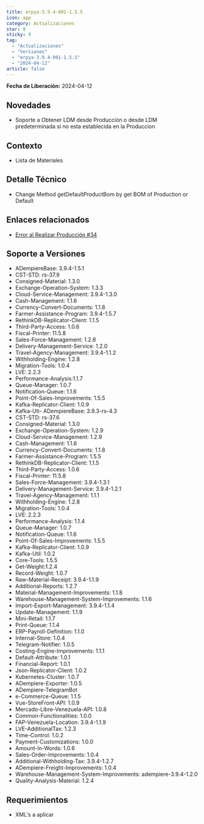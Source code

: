```yaml
---
title: erpya-3.9.4-001-1.5.5
icon: app
category: Actualizaciones
star: 9
sticky: 9
tag:
  - "Actualizaciones"
  - "Versiones"
  - "erpya-3.9.4-001-1.5.5"
  - "2024-04-12"
article: false
---
```


**Fecha de Liberación:** 2024-04-12

## Novedades

- Soporte a Obtener LDM desde Producción o desde LDM predeterminada si no esta establecida en la Produccion

## Contexto

- Lista de Materiales

## Detalle Técnico

- Change Method getDefaultProductBom by get BOM of Production or Default

## Enlaces relacionados

- [Error al Realizar Producción #34](https://github.com/erpcya/Control-NATULAC/issues/34)

## Soporte a Versiones

- ADempiereBase: 3.9.4-1.5.1
- CST-STD: rs-37.9
- Consigned-Material: 1.3.0
- Exchange-Operation-System: 1.3.3
- Cloud-Service-Management: 3.9.4-1.3.0
- Cash-Management: 1.1.6
- Currency-Convert-Documents: 1.1.8
- Farmer-Assistance-Program: 3.9.4-1.5.7
- RethinkDB-Replicator-Client: 1.1.5
- Third-Party-Access: 1.0.6
- Fiscal-Printer: 11.5.8
- Sales-Force-Management: 1.2.8
- Delivery-Management-Service: 1.2.0
- Travel-Agency-Management: 3.9.4-1.1.2
- Withholding-Engine: 1.2.8
- Migration-Tools: 1.0.4
- LVE: 2.2.3
- Performance-Analysis:1.1.7
- Queue-Manager: 1.0.7
- Notification-Queue: 1.1.6
- Point-Of-Sales-Improvements: 1.5.5
- Kafka-Replicator-Client: 1.0.9
- Kafka-Uti- ADempiereBase: 3.9.3-rs-4.3
- CST-STD: rs-37.6
- Consigned-Material: 1.3.0
- Exchange-Operation-System: 1.2.9
- Cloud-Service-Management: 1.2.9
- Cash-Management: 1.1.6
- Currency-Convert-Documents: 1.1.8
- Farmer-Assistance-Program: 1.5.5
- RethinkDB-Replicator-Client: 1.1.5
- Third-Party-Access: 1.0.6
- Fiscal-Printer: 11.5.8
- Sales-Force-Management: 3.9.4-1.3.1
- Delivery-Management-Service: 3.9.4-1.2.1
- Travel-Agency-Management: 1.1.1
- Withholding-Engine: 1.2.8
- Migration-Tools: 1.0.4
- LVE: 2.2.3
- Performance-Analysis: 1.1.4
- Queue-Manager: 1.0.7
- Notification-Queue: 1.1.6
- Point-Of-Sales-Improvements: 1.5.5
- Kafka-Replicator-Client: 1.0.9
- Kafka-Util: 1.0.2
- Core-Tools: 1.5.5
- Get-Weight:1.2.4
- Record-Weight: 1.0.7
- Raw-Material-Receipt: 3.9.4-1.1.9
- Additional-Reports: 1.2.7
- Material-Management-Improvements: 1.1.8
- Warehouse-Management-System-Improvements: 1.1.6
- Import-Export-Management: 3.9.4-1.1.4
- Update-Management: 1.1.9
- Mini-Retail: 1.1.7
- Print-Queue: 1.1.4
- ERP-Payroll-Definition: 1.1.0
- Internal-Store: 1.0.4
- Telegram-Notifier: 1.0.5
- Costing-Engine-Improvements: 1.1.1
- Default-Attribute: 1.0.1
- Financial-Report: 1.0.1
- Json-Replicator-Client: 1.0.2
- Kubernetes-Cluster: 1.0.7
- ADempiere-Exporter: 1.0.5
- ADempiere-TelegramBot
- e-Commerce-Queue: 1.1.5
- Vue-StoreFront-API: 1.0.9
- Mercado-Libre-Venezuela-API: 1.0.8
- Common-Functionalities: 1.0.0
- FAP-Venezuela-Location: 3.9.4-1.1.9
- LVE-AdditionalTax: 1.2.3
- Time-Control: 1.0.2
- Payment-Customizations: 1.0.0
- Amount-In-Words: 1.0.6
- Sales-Order-Improvements: 1.0.4
- Additional-Withholding-Tax: 3.9.4-1.2.7
- ADempiere-Freight-Improvements: 1.0.4
- Warehouse-Management-System-Improvements: adempiere-3.9.4-1.2.0
- Quality-Analysis-Material: 1.2.4

## Requerimientos

- XML's a aplicar
